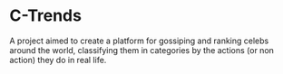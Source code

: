 # C-Trends
A project aimed to create a platform for gossiping and ranking celebs around the world, classifying them in categories by the actions (or non action) they do in real life.
